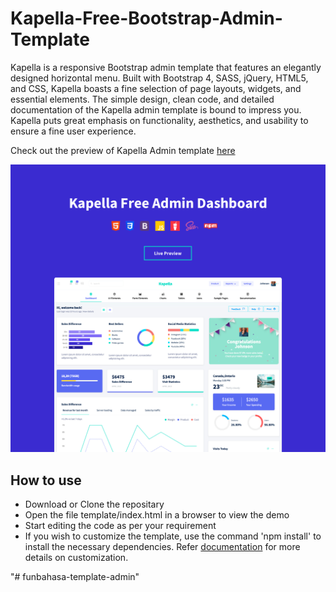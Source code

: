 # Kapella-Free-Bootstrap-Admin-Template

Kapella is a responsive Bootstrap admin template that features an elegantly designed horizontal menu. Built with Bootstrap 4, SASS, jQuery, HTML5, and CSS, Kapella boasts a fine selection of page
layouts, widgets, and essential elements. The simple design, clean code, and detailed documentation of the Kapella admin template is bound to impress you. Kapella puts great emphasis on functionality,
aesthetics, and usability to ensure a fine user experience.

Check out the preview of Kapella Admin template [here](http://www.bootstrapdash.com/demo/kapella-free/template/index.html)

[![N|Solid](preview.jpg)](http://www.bootstrapdash.com/demo/kapella-free/template/index.html)

<h2>How to use</h2>

<ul>
  <li>
    Download or Clone the repositary
  </li>
  <li>
    Open the file template/index.html in a browser to view the demo
  </li>
  <li>
    Start editing the code as per your requirement
  </li>
  <li>
    If you wish to customize the template, use the command 'npm install' to install the necessary dependencies. Refer <a href="http://www.bootstrapdash.com/demo/kapella-free/template/docs/documentation.html">documentation</a> for more details on customization.
  </li>
</ul>
"# funbahasa-template-admin" 

